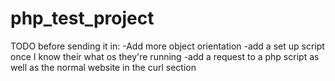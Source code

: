 # php_test_project

TODO before sending it in:
-Add more object orientation
-add a set up script once I know their what os they're running
-add a request to a php script as well as the normal website in the curl section
